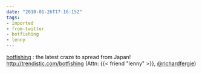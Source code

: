 ```yaml
---
date: "2010-01-26T17:16:15Z"
tags:
- imported
- from-twitter
- botfishing
- lenny
---
```

[botfishing](/tags/botfishing) : the latest craze to spread from Japan\! http://trendistic.com/botfishing \(Attn: {{< friend "lenny" >}}, [@richardfergie](https://twitter.com/richardfergie)\)
